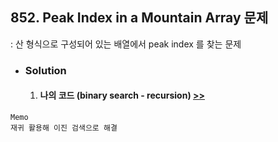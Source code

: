 ## 852. Peak Index in a Mountain Array 문제

: 산 형식으로 구성되어 있는 배열에서 peak index 를 찾는 문제

- ### Solution

  1. #### 나의 코드 (binary search - recursion) [>>](solution.js)

```
Memo
재귀 활용해 이진 검색으로 해결

```